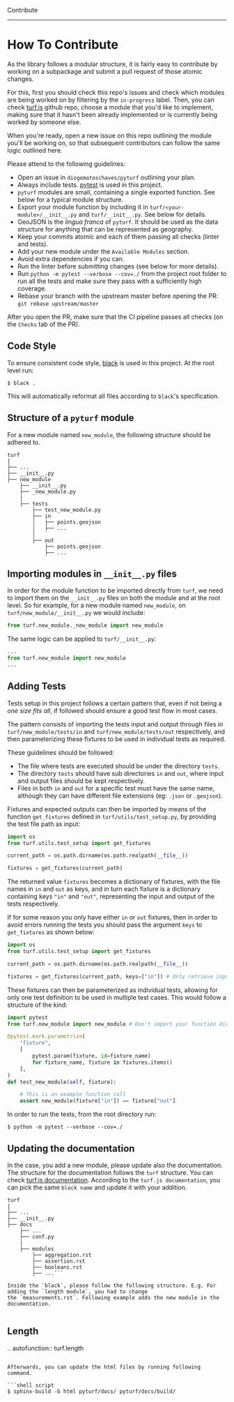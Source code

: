 
Contribute
**********

# How To Contribute

As the library follows a modular structure, it is fairly easy to contribute by working on a subpackage and
submit a pull request of those atomic changes.

For this, first you should check this repo's issues and check which modules are being worked on by filtering by the
`in-progress` label. Then, you can check [turf.js](https://github.com/Turfjs/turf) github repo, choose a module
that you'd like to implement, making sure that it hasn't been already implemented or is currently being worked by
someone else.

When you're ready, open a new issue on this repo outlining the module you'll be working on,
so that subsequent contributors can follow the same logic outlined here.

Please attend to the following guidelines:

- Open an issue in `diogomatoschaves/pyturf` outlining your plan.
- Always include tests. [pytest](https://docs.pytest.org/en/latest/) is used in this project.
- `pyturf` modules are small, containing a single exported function. See below for a typical module structure.
- Export your module function by including it in `turf/<your-module>/__init__.py` and `turf/__init__.py`. See below for details.
- GeoJSON is the _lingua franca_ of `pyturf`. It should be used as the data structure for anything that can be represented as geography.
- Keep your commits atomic and each of them passing all checks (linter and tests).
- Add your new module under the `Available Modules` section.
- Avoid extra dependencies if you can.
- Run the linter before submitting changes (see below for more details).
- Run `python -m pytest --verbose --cov=./` from the project root folder to run all the tests and make
sure they pass with a sufficiently high coverage.
- Rebase your branch with the upstream master before opening the PR: `git rebase upstream/master`

After you open the PR, make sure that the CI pipeline passes all checks (on the `Checks` tab of the PR).

## Code Style

To ensure consistent code style, [black](https://black.readthedocs.io/en/stable/) is used in this project. At the root level run:

```shell script
$ black .
```

This will automatically reformat all files according to `black`'s specification.

## Structure of a `pyturf` module

For a new module named `new_module`, the following structure should be adhered to.

```
turf
|
├── ...
├── __init__.py
├── new_module
    ├── __init__.py
    ├── _new_module.py
    |
    ├── tests
        ├── test_new_module.py
        ├── in
        │   ├── points.geojson
        |   ├── ...
        │
        ├── out
            ├── points.geojson
            ├── ...
```

## Importing modules in `__init__.py` files

In order for the module function to be imported directly from `turf`, we need to import them on the `__init__.py` files
on both the module and at the root level. So for example, for a new module named `new_module`,
on `turf/new_module/__init__.py` we would include:

```python
from turf.new_module._new_module import new_module
```

The same logic can be applied to `turf/__init__.py`:

```python
...
from turf.new_module import new_module
...
```

## Adding Tests

Tests setup in this project follows a certain pattern that, even if not being a _one size fits all_, if followed should
ensure a good test flow in most cases.

The pattern consists of importing the tests input and output through files in `turf/new_module/tests/in`
and `turf/new_module/tests/out` respectively, and then parameterizing these fixtures to be used in individual tests as required.

These guidelines should be followed:

- The file where tests are executed should be under the directory `tests`.
- The directory `tests` should have sub directories `in` and `out`, where input and output files should be kept respectively.
- Files in both `in` and `out` for a specific test must have the same name, although they can have
different file extensions (eg: `.json` or `.geojson`).

Fixtures and expected outputs can then be imported by means of the function `get_fixtures` defined in
`turf/utils/test_setup.py`, by providing the test file path as input:

```python
import os
from turf.utils.test_setup import get_fixtures

current_path = os.path.dirname(os.path.realpath(__file__))

fixtures = get_fixtures(current_path)
```

The returned value `fixtures` becomes a dictionary of fixtures, with the file names in `in` and `out` as keys,
and in turn each fixture is a dictionary containing keys `"in"` and `"out"`, representing the input and
output of the tests respectively.

If for some reason you only have either `in` or `out` fixtures, then in order to avoid errors running the tests
you should pass the argument `keys` to `get_fixtures` as shown below:

```python
import os
from turf.utils.test_setup import get_fixtures

current_path = os.path.dirname(os.path.realpath(__file__))

fixtures = get_fixtures(current_path, keys=["in"]) # Only retrieve input fixtures
```

These fixtures can then be parameterized as individual tests, allowing for only one test definition to be used
in multiple test cases. This would follow a structure of the kind:

```python
import pytest
from turf.new_module import new_module # Don't import your function directly from turf

@pytest.mark.parametrize(
    "fixture",
    [
        pytest.param(fixture, id=fixture_name)
        for fixture_name, fixture in fixtures.items()
    ],
)
def test_new_module(self, fixture):

    # This is an example function call
    assert new_module(fixture["in"]) == fixture["out"]
```

In order to run the tests, from the root directory run:

```shell script
$ python -m pytest --verbose --cov=./
```

## Updating the documentation

In the case, you add a new module, please update also the documentation. The structure
for the documentation follows the `turf` structure. You can check [turf.js documentation](https://turfjs.org/).
According to the `turf.js documentation`, you can pick the same `block name` and update it with your addition.

```
turf
|
├── ...
├── __init__.py
├── docs
    ├── ...
    ├── conf.py
    |
    ├── modules
        ├── aggregation.rst
        ├── assertion.rst
        ├── booleans.rst
        ├── ...```

Inside the `black`, please follow the following structure. E.g. For adding the `length module`, you had to change
the `measurements.rst`. Following example adds the new module in the documentation.


```
Length
------

.. autofunction:: turf.length
```

Afterwards, you can update the html files by running following command.

```shell script
$ sphinx-build -b html pyturf/docs/ pyturf/docs/build/
```

